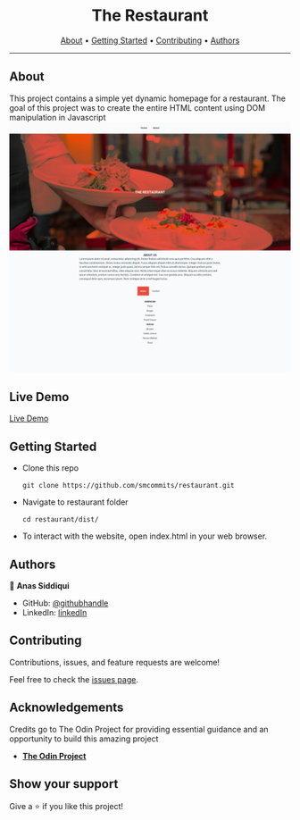<h1 align="center">
  
</h1>

<h1 align="center">The Restaurant</h1>
      
<p align="center">
  <a href="#about">About</a> •
  <a href="#getting-started">Getting Started</a> •
  <a href="#contributing">Contributing</a> •
  <a href="#authors">Authors</a>
</p>

---

## About
This project contains a simple yet dynamic homepage for a restaurant. The goal of this project was to create the entire HTML content using DOM manipulation in Javascript
![screenshot](./screenshot.jpg)

## Live Demo
[Live Demo](https://smcommits.github.io/restaurant/)

## Getting Started

* Clone this repo
    ```
    git clone https://github.com/smcommits/restaurant.git
    ```
* Navigate to restaurant folder
    ```
    cd restaurant/dist/
    ```
* To interact with the website, open index.html in your web browser.

## Authors

👤 **Anas Siddiqui**
  - GitHub: [@githubhandle](https://github.com/smcommits)
  - LinkedIn: [linkedIn](https://linkedin.com/in/sm-anas)


## Contributing

Contributions, issues, and feature requests are welcome!

Feel free to check the [issues page](https://github.com/smcommits/private-events/issues).


## Acknowledgements

Credits go to The Odin Project for providing essential guidance and an opportunity to build this amazing project
  - [**The Odin Project**](https://www.theodinproject.com/home)

## Show your support

Give a ⭐️ if you like this project!









